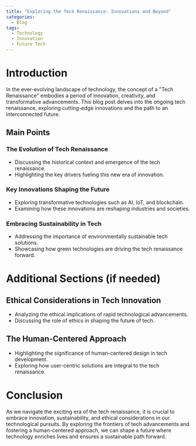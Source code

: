 ```yaml
---
title: "Exploring the Tech Renaissance: Innovations and Beyond"
categories:
  - Blog
tags:
  - Technology
  - Innovation
  - Future Tech
---
```


# Introduction
In the ever-evolving landscape of technology, the concept of a "Tech Renaissance" embodies a period of innovation, creativity, and transformative advancements. This blog post delves into the ongoing tech renaissance, exploring cutting-edge innovations and the path to an interconnected future.

## Main Points
### The Evolution of Tech Renaissance
- Discussing the historical context and emergence of the tech renaissance.
- Highlighting the key drivers fueling this new era of innovation.

### Key Innovations Shaping the Future
- Exploring transformative technologies such as AI, IoT, and blockchain.
- Examining how these innovations are reshaping industries and societies.

### Embracing Sustainability in Tech
- Addressing the importance of environmentally sustainable tech solutions.
- Showcasing how green technologies are driving the tech renaissance forward.

# Additional Sections (if needed)
## Ethical Considerations in Tech Innovation
- Analyzing the ethical implications of rapid technological advancements.
- Discussing the role of ethics in shaping the future of tech.

## The Human-Centered Approach
- Highlighting the significance of human-centered design in tech development.
- Exploring how user-centric solutions are integral to the tech renaissance.

# Conclusion
As we navigate the exciting era of the tech renaissance, it is crucial to embrace innovation, sustainability, and ethical considerations in our technological pursuits. By exploring the frontiers of tech advancements and fostering a human-centered approach, we can shape a future where technology enriches lives and ensures a sustainable path forward.